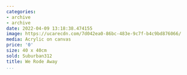```yaml
---
categories:
- archive
- archive
date: 2022-04-09 13:18:38.474155
image: https://ucarecdn.com/7d042ea0-86bc-483e-9c7f-b4c9bd876066/
media: Acrylic on canvas
price: '0'
size: 40 x 40cm
sold: Suburban312
title: We Rode Away
...
```

